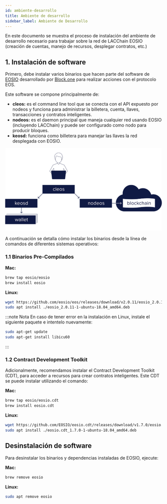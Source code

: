 ```yaml
---
id: ambiente-desarrollo
title: Ambiente de desarrollo
sidebar_label: Ambiente de Desarrollo
---
```


En este documento se muestra el proceso de instalación del ambiente de desarrollo necesario para trabajar sobre la red de LACChain EOSIO (creación de cuentas, manejo de recursos, desplegar contratos, etc.)

## 1. Instalación de software
Primero, debe instalar varios binarios que hacen parte del software de [EOSIO](https://developers.eos.io/manuals/eos/latest/install/install-prebuilt-binaries) desarrollado por [Block.one](https://block.one/) para realizar acciones con el protocolo EOS.

Este software se compone principalmente de:

- **cleos:** es el command line tool que se conecta con el API expuesto por nodeos y funciona para administrar la billetera, cuenta, llaves, transacciones y contratos inteligentes.
- **nodeos:** es el daemon principal que maneja cualquier red usando EOSIO (incluyendo LACChain) y puede ser configurado como nodo para producir bloques.
- **keosd:** funciona como billetera para manejar las llaves la red desplegada con EOSIO.

![Cleos](/img/diagramas/cleos.png)

A continuación se detalla cómo instalar los binarios desde la línea de comandos de diferentes sistemas operativos: 

### 1.1 Binarios Pre-Compilados
**Mac:**
```bash
brew tap eosio/eosio
brew install eosio
```
**Linux:**
```bash
wget https://github.com/eosio/eos/releases/download/v2.0.11/eosio_2.0.11-1-ubuntu-18.04_amd64.deb
sudo apt install ./eosio_2.0.11-1-ubuntu-18.04_amd64.deb
```

:::note Nota
En caso de tener error en la instalación en Linux, instale el siguiente paquete e intentelo nuevamente:
```bash
sudo apt-get update
sudo apt-get install libicu60
```
:::

### 1.2 Contract Development Toolkit
Adicionalmente, recomendamos instalar el Contract Development Toolkit (CDT), para acceder a recursos para crear contratos inteligentes. Este CDT se puede instalar utilizando el comando:

**Mac:**
```bash
brew tap eosio/eosio.cdt
brew install eosio.cdt
``` 

**Linux:**
```bash
wget https://github.com/EOSIO/eosio.cdt/releases/download/v1.7.0/eosio.cdt_1.7.0-1-ubuntu-18.04_amd64.deb
sudo apt install ./eosio.cdt_1.7.0-1-ubuntu-18.04_amd64.deb
``` 

## Desinstalación de software

Para desinstalar los binarios y dependencias instaladas de EOSIO, ejecute:

**Mac:**
```bash
brew remove eosio
``` 

**Linux:**
```bash 
sudo apt remove eosio
```
